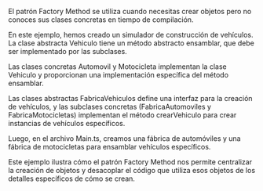El patrón Factory Method se utiliza cuando necesitas crear objetos pero no conoces sus clases concretas en tiempo de compilación.

En este ejemplo, hemos creado un simulador de construcción de vehículos. La clase abstracta Vehiculo tiene un método abstracto ensamblar, que debe ser implementado por las subclases.

Las clases concretas Automovil y Motocicleta implementan la clase Vehiculo y proporcionan una implementación específica del método ensamblar.

Las clases abstractas FabricaVehiculos define una interfaz para la creación de vehículos, y las subclases concretas (FabricaAutomoviles y FabricaMotocicletas) implementan el método crearVehiculo para crear instancias de vehículos específicos.

Luego, en el archivo Main.ts, creamos una fábrica de automóviles y una fábrica de motocicletas para ensamblar vehículos específicos.

Este ejemplo ilustra cómo el patrón Factory Method nos permite centralizar la creación de objetos y desacoplar el código que utiliza esos objetos de los detalles específicos de cómo se crean.
